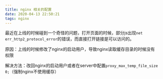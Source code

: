 ```yaml
---
title: nginx 相关的配置
date: 2020-04-13 22:50:21
tags: nginx
---
```


最近在上线的时候碰到一个奇怪的问题，打开页面的时候，部分js出现`net err_http2_protocol_error`的错误，而直接打开链接是可以访问的。

原因：上线的时候修改了nginx的启动用户，导致nginx读取缓存目录的时候没有权限

解决方法：改回nginx的启动用户或者在server中配置`proxy_max_temp_file_size 0;`（强制nginx不使用缓存）

